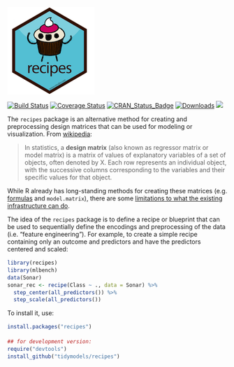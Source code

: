 
<img src="recipes_hex_thumb.png" align="center" />

[![Build
Status](https://travis-ci.org/topepo/recipes.svg?branch=master)](https://travis-ci.org/topepo/recipes)
[![Coverage
Status](https://img.shields.io/codecov/c/github/tidymodels/recipes/master.svg)](https://codecov.io/github/tidymodels/recipes?branch=master)
[![CRAN\_Status\_Badge](http://www.r-pkg.org/badges/version/recipes)](http://cran.r-project.org/web/packages/recipes)
[![Downloads](http://cranlogs.r-pkg.org/badges/recipes)](http://cran.rstudio.com/package=recipes)
![](https://img.shields.io/badge/lifecycle-maturing-blue.svg)

The `recipes` package is an alternative method for creating and
preprocessing design matrices that can be used for modeling or
visualization. From
[wikipedia](https://en.wikipedia.org/wiki/Design_matrix):

> In statistics, a **design matrix** (also known as regressor matrix or
> model matrix) is a matrix of values of explanatory variables of a set
> of objects, often denoted by X. Each row represents an individual
> object, with the successive columns corresponding to the variables and
> their specific values for that object.

While R already has long-standing methods for creating these matrices
(e.g.
[formulas](https://www.rstudio.com/rviews/2017/02/01/the-r-formula-method-the-good-parts)
and `model.matrix`), there are some [limitations to what the existing
infrastructure can
do](https://rviews.rstudio.com/2017/03/01/the-r-formula-method-the-bad-parts/).

The idea of the `recipes` package is to define a recipe or blueprint
that can be used to sequentially define the encodings and preprocessing
of the data (i.e. “feature engineering”). For example, to create a
simple recipe containing only an outcome and predictors and have the
predictors centered and scaled:

``` r
library(recipes)
library(mlbench)
data(Sonar)
sonar_rec <- recipe(Class ~ ., data = Sonar) %>%
  step_center(all_predictors()) %>%
  step_scale(all_predictors())
```

To install it, use:

``` r
install.packages("recipes")

## for development version:
require("devtools")
install_github("tidymodels/recipes")
```
